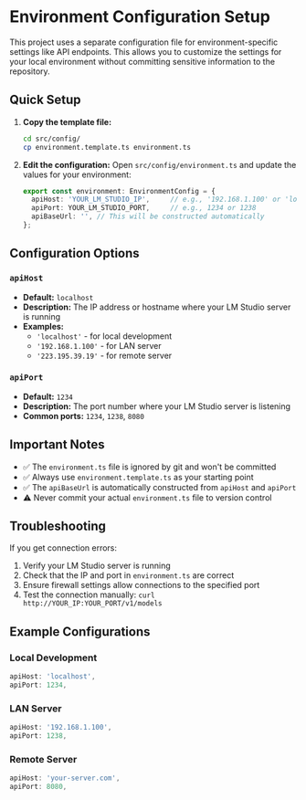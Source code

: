 # Environment Configuration Setup

This project uses a separate configuration file for environment-specific settings like API endpoints. This allows you to customize the settings for your local environment without committing sensitive information to the repository.

## Quick Setup

1. **Copy the template file:**
   ```bash
   cd src/config/
   cp environment.template.ts environment.ts
   ```

2. **Edit the configuration:**
   Open `src/config/environment.ts` and update the values for your environment:
   ```typescript
   export const environment: EnvironmentConfig = {
     apiHost: 'YOUR_LM_STUDIO_IP',     // e.g., '192.168.1.100' or 'localhost'
     apiPort: YOUR_LM_STUDIO_PORT,     // e.g., 1234 or 1238
     apiBaseUrl: '', // This will be constructed automatically
   };
   ```

## Configuration Options

### `apiHost`
- **Default:** `localhost`
- **Description:** The IP address or hostname where your LM Studio server is running
- **Examples:** 
  - `'localhost'` - for local development
  - `'192.168.1.100'` - for LAN server
  - `'223.195.39.19'` - for remote server

### `apiPort`
- **Default:** `1234`
- **Description:** The port number where your LM Studio server is listening
- **Common ports:** `1234`, `1238`, `8080`

## Important Notes

- ✅ The `environment.ts` file is ignored by git and won't be committed
- ✅ Always use `environment.template.ts` as your starting point
- ✅ The `apiBaseUrl` is automatically constructed from `apiHost` and `apiPort`
- ⚠️ Never commit your actual `environment.ts` file to version control

## Troubleshooting

If you get connection errors:
1. Verify your LM Studio server is running
2. Check that the IP and port in `environment.ts` are correct
3. Ensure firewall settings allow connections to the specified port
4. Test the connection manually: `curl http://YOUR_IP:YOUR_PORT/v1/models`

## Example Configurations

### Local Development
```typescript
apiHost: 'localhost',
apiPort: 1234,
```

### LAN Server
```typescript
apiHost: '192.168.1.100',
apiPort: 1238,
```

### Remote Server
```typescript
apiHost: 'your-server.com',
apiPort: 8080,
```
